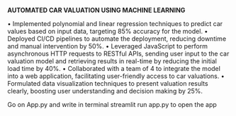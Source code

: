 **AUTOMATED CAR VALUATION USING MACHINE LEARNING**

• Implemented polynomial and linear regression techniques to predict car values based on input data, targeting 85% accuracy for the model.
• Deployed CI/CD pipelines to automate the deployment, reducing downtime and manual intervention by 50%.
• Leveraged JavaScript to perform asynchronous HTTP requests to RESTful APIs, sending user input to the car valuation
model and retrieving results in real-time by reducing the initial load time by 40%.
• Collaborated with a team of 4 to integrate the model into a web application, facilitating user-friendly access to car valuations.
• Formulated data visualization techniques to present valuation results clearly, boosting user understanding and decision making by 25%.

Go on App.py and write in terminal streamlit run app.py to open the app
